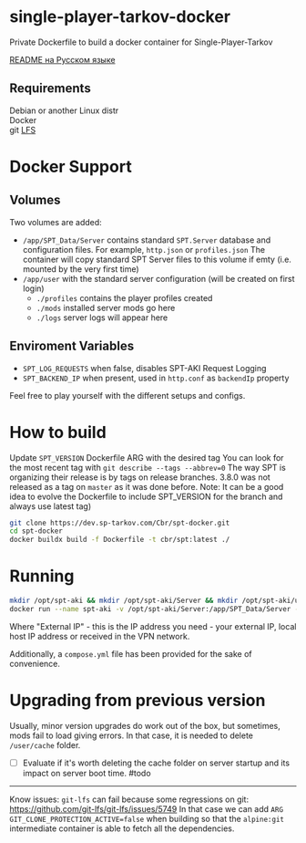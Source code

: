 # single-player-tarkov-docker
Private Dockerfile to build a docker container for Single-Player-Tarkov

[README на Русском языке](README_ru.md)

## Requirements

Debian or another Linux distr\
Docker\
git [LFS](https://git-lfs.github.com/)

# Docker Support

## Volumes
Two volumes are added:
- `/app/SPT_Data/Server` contains standard `SPT.Server` database and configuration files. For example, `http.json` or `profiles.json`
    The container will copy standard SPT Server files to this volume if emty (i.e. mounted by the very first time)
- `/app/user` with the standard server configuration (will be created on first login)
    - `./profiles` contains the player profiles created
    - `./mods` installed server mods go here
    - `./logs` server logs will appear here

## Enviroment Variables
- `SPT_LOG_REQUESTS` when false, disables SPT-AKI Request Logging
- `SPT_BACKEND_IP` when present, used in `http.conf` as `backendIp` property

Feel free to play yourself with the different setups and configs.

# How to build

Update `SPT_VERSION` Dockerfile ARG with the desired tag
You can look for the most recent tag with `git describe --tags --abbrev=0`
The way SPT is organizing their release is by tags on  release branches. 3.8.0 was not released as a tag on `master` as it was done before. 
Note: It can be a good idea to evolve the Dockerfile to include SPT_VERSION for the branch and always use latest tag) 

```bash
git clone https://dev.sp-tarkov.com/Cbr/spt-docker.git
cd spt-docker
docker buildx build -f Dockerfile -t cbr/spt:latest ./
```

# Running

```bash
mkdir /opt/spt-aki && mkdir /opt/spt-aki/Server && mkdir /opt/spt-aki/user
docker run --name spt-aki -v /opt/spt-aki/Server:/app/SPT_Data/Server -v /opt/spt-aki/user:/app/user -e SPT_LOG_REQUESTS=false -e SPT_BACKEND_IP='External ip' -p 6969:6969 cbr/spt:latest -d
```

Where "External IP" - this is the IP address you need - your external IP, local host IP address or received in the VPN network.

Additionally, a `compose.yml` file has been provided for the sake of convenience.

# Upgrading from previous version

Usually, minor version upgrades do work out of the box, but sometimes, mods fail to load giving errors. In that case, it is needed to delete `/user/cache` folder.

- [ ] Evaluate if it's worth deleting the cache folder on server startup and its impact on server boot time. #todo

---

Know issues:
`git-lfs` can fail because some regressions on git: https://github.com/git-lfs/git-lfs/issues/5749
In that case we can add `ARG GIT_CLONE_PROTECTION_ACTIVE=false` when building so that the `alpine:git` intermediate container is able to fetch all the dependencies.
